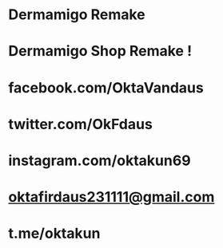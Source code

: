 # Dermamigo Remake

# Dermamigo Shop Remake !

# facebook.com/OktaVandaus
# twitter.com/OkFdaus
# instagram.com/oktakun69
# oktafirdaus231111@gmail.com
# t.me/oktakun
